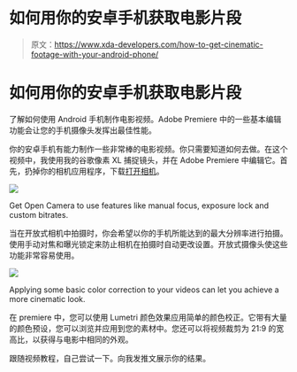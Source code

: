# 如何用你的安卓手机获取电影片段

> 原文：<https://www.xda-developers.com/how-to-get-cinematic-footage-with-your-android-phone/>

# 如何用你的安卓手机获取电影片段

了解如何使用 Android 手机制作电影视频。Adobe Premiere 中的一些基本编辑功能会让您的手机摄像头发挥出最佳性能。

你的安卓手机有能力制作一些非常棒的电影视频。你只需要知道如何去做。在这个视频中，我使用我的谷歌像素 XL 捕捉镜头，并在 Adobe Premiere 中编辑它。首先，扔掉你的相机应用程序，下载[打开相机](https://play.google.com/store/apps/details?id=net.sourceforge.opencamera)。

 <picture>![](img/699ad3f10c9ea14eea22c4433f748408.png)</picture> 

Get Open Camera to use features like manual focus, exposure lock and custom bitrates.

当在开放式相机中拍摄时，你会希望以你的手机所能达到的最大分辨率进行拍摄。使用手动对焦和曝光锁定来防止相机在拍摄时自动更改设置。开放式摄像头使这些功能非常容易使用。

 <picture>![](img/9b4b5dd499292513db0e389c6946e398.png)</picture> 

Applying some basic color correction to your videos can let you achieve a more cinematic look.

在 premiere 中，您可以使用 Lumetri 颜色效果应用简单的颜色校正。它带有大量的颜色预设，您可以浏览并应用到您的素材中。您还可以将视频裁剪为 21:9 的宽高比，以获得与电影中相同的外观。

跟随视频教程，自己尝试一下。向我发推文展示你的结果。